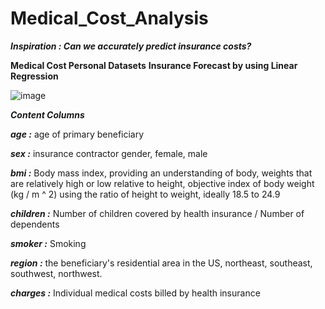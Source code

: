 # Medical_Cost_Analysis
***Inspiration : Can we accurately predict insurance costs?***

**Medical Cost Personal Datasets**
**Insurance Forecast by using Linear Regression**

![image](https://user-images.githubusercontent.com/104395519/194580542-1216078c-ff15-496e-9b64-2cef9531c113.png)


***Content
Columns***

***age :***  age of primary beneficiary

***sex :***  insurance contractor gender, female, male

***bmi :***  Body mass index, providing an understanding of body, weights that are relatively high or low relative to height,
objective index of body weight (kg / m ^ 2) using the ratio of height to weight, ideally 18.5 to 24.9

***children :***  Number of children covered by health insurance / Number of dependents

***smoker :***  Smoking

***region :***  the beneficiary's residential area in the US, northeast, southeast, southwest, northwest.

***charges :***  Individual medical costs billed by health insurance
